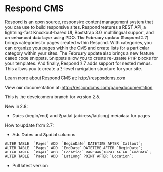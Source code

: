 Respond CMS
===========

Respond is an open source, responsive content management system that you can use to build responsive sites. Respond features a REST API, a lightning-fast Knockout-based UI, Bootstrap 3.0, multilingual support, and an enhanced data layer using PDO. The February update (Respond 2.7) brings categories to pages created within Respond.  With categories, you can organize your pages within the CMS and create lists for a particular category within your sites.  The February update also brings a new feature called code snippets.  Snippets allow you to create re-usable PHP blocks for your templates.  And finally, Respond 2.7 adds support for nested menus.  This allows you to create a 2-level navigation structure for your site.

Learn more about Respond CMS at: http://respondcms.com

View our documentation at: http://respondcms.com/page/documentation

This is the development branch for version 2.8.

New in 2.8:
- Dates (begin/end) and Spatial (address/lat/long) metadata for pages

How to update from 2.7:
- Add Dates and Spatial columns

```
ALTER TABLE  `Pages` ADD  `BeginDate` DATETIME AFTER `Callout`;
ALTER TABLE  `Pages` ADD  `EndDate` DATETIME AFTER `BeginDate`;
ALTER TABLE  `Pages` ADD  `Location` VARCHAR(1024) AFTER `EndDate`;
ALTER TABLE  `Pages` ADD  `LatLong` POINT AFTER `Location`;
```
	  
- Pull latest version




